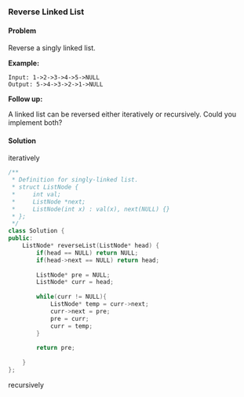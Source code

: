 ### Reverse Linked List

#### Problem

Reverse a singly linked list.

**Example:**

```
Input: 1->2->3->4->5->NULL
Output: 5->4->3->2->1->NULL
```

**Follow up:**

A linked list can be reversed either iteratively or recursively. Could you implement both?

#### Solution

iteratively

```c++
/**
 * Definition for singly-linked list.
 * struct ListNode {
 *     int val;
 *     ListNode *next;
 *     ListNode(int x) : val(x), next(NULL) {}
 * };
 */
class Solution {
public:
    ListNode* reverseList(ListNode* head) {
        if(head == NULL) return NULL;
        if(head->next == NULL) return head;
        
        ListNode* pre = NULL;
        ListNode* curr = head;
        
        while(curr != NULL){
            ListNode* temp = curr->next;
            curr->next = pre;
            pre = curr;
            curr = temp;
        }
        
        return pre;
        
    }
};
```

recursively


